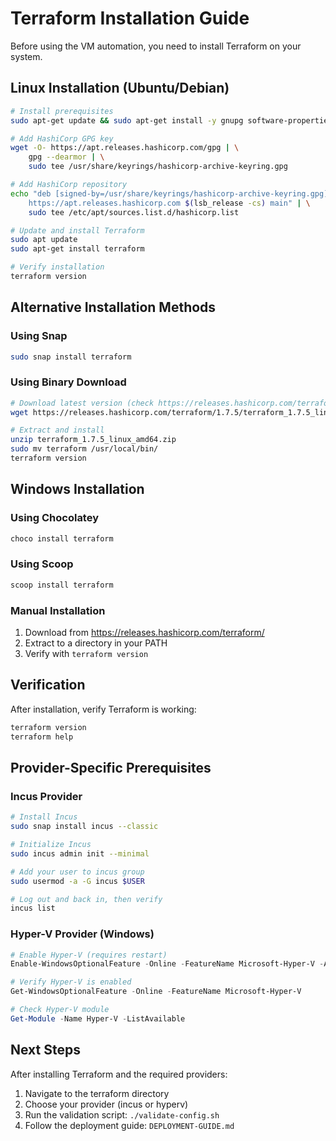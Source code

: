 # Terraform Installation Guide

Before using the VM automation, you need to install Terraform on your system.

## Linux Installation (Ubuntu/Debian)

```bash
# Install prerequisites
sudo apt-get update && sudo apt-get install -y gnupg software-properties-common

# Add HashiCorp GPG key
wget -O- https://apt.releases.hashicorp.com/gpg | \
    gpg --dearmor | \
    sudo tee /usr/share/keyrings/hashicorp-archive-keyring.gpg

# Add HashiCorp repository
echo "deb [signed-by=/usr/share/keyrings/hashicorp-archive-keyring.gpg] \
    https://apt.releases.hashicorp.com $(lsb_release -cs) main" | \
    sudo tee /etc/apt/sources.list.d/hashicorp.list

# Update and install Terraform
sudo apt update
sudo apt-get install terraform

# Verify installation
terraform version
```

## Alternative Installation Methods

### Using Snap
```bash
sudo snap install terraform
```

### Using Binary Download
```bash
# Download latest version (check https://releases.hashicorp.com/terraform/ for latest)
wget https://releases.hashicorp.com/terraform/1.7.5/terraform_1.7.5_linux_amd64.zip

# Extract and install
unzip terraform_1.7.5_linux_amd64.zip
sudo mv terraform /usr/local/bin/
terraform version
```

## Windows Installation

### Using Chocolatey
```powershell
choco install terraform
```

### Using Scoop
```powershell
scoop install terraform
```

### Manual Installation
1. Download from https://releases.hashicorp.com/terraform/
2. Extract to a directory in your PATH
3. Verify with `terraform version`

## Verification

After installation, verify Terraform is working:
```bash
terraform version
terraform help
```

## Provider-Specific Prerequisites

### Incus Provider
```bash
# Install Incus
sudo snap install incus --classic

# Initialize Incus
sudo incus admin init --minimal

# Add your user to incus group
sudo usermod -a -G incus $USER

# Log out and back in, then verify
incus list
```

### Hyper-V Provider (Windows)
```powershell
# Enable Hyper-V (requires restart)
Enable-WindowsOptionalFeature -Online -FeatureName Microsoft-Hyper-V -All

# Verify Hyper-V is enabled
Get-WindowsOptionalFeature -Online -FeatureName Microsoft-Hyper-V

# Check Hyper-V module
Get-Module -Name Hyper-V -ListAvailable
```

## Next Steps

After installing Terraform and the required providers:

1. Navigate to the terraform directory
2. Choose your provider (incus or hyperv)
3. Run the validation script: `./validate-config.sh`
4. Follow the deployment guide: `DEPLOYMENT-GUIDE.md`
